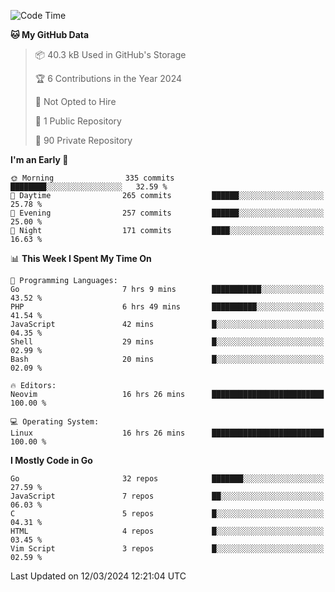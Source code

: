 
<!--START_SECTION:waka-->
![Code Time](http://img.shields.io/badge/Code%20Time-4%2C685%20hrs%2050%20mins-blue)

**🐱 My GitHub Data** 

> 📦 40.3 kB Used in GitHub's Storage 
 > 
> 🏆 6 Contributions in the Year 2024
 > 
> 🚫 Not Opted to Hire
 > 
> 📜 1 Public Repository 
 > 
> 🔑 90 Private Repository 
 > 
**I'm an Early 🐤** 

```text
🌞 Morning                335 commits         ████████░░░░░░░░░░░░░░░░░   32.59 % 
🌆 Daytime                265 commits         ██████░░░░░░░░░░░░░░░░░░░   25.78 % 
🌃 Evening                257 commits         ██████░░░░░░░░░░░░░░░░░░░   25.00 % 
🌙 Night                  171 commits         ████░░░░░░░░░░░░░░░░░░░░░   16.63 % 
```


📊 **This Week I Spent My Time On** 

```text
💬 Programming Languages: 
Go                       7 hrs 9 mins        ███████████░░░░░░░░░░░░░░   43.52 % 
PHP                      6 hrs 49 mins       ██████████░░░░░░░░░░░░░░░   41.54 % 
JavaScript               42 mins             █░░░░░░░░░░░░░░░░░░░░░░░░   04.35 % 
Shell                    29 mins             █░░░░░░░░░░░░░░░░░░░░░░░░   02.99 % 
Bash                     20 mins             █░░░░░░░░░░░░░░░░░░░░░░░░   02.09 % 

🔥 Editors: 
Neovim                   16 hrs 26 mins      █████████████████████████   100.00 % 

💻 Operating System: 
Linux                    16 hrs 26 mins      █████████████████████████   100.00 % 
```

**I Mostly Code in Go** 

```text
Go                       32 repos            ███████░░░░░░░░░░░░░░░░░░   27.59 % 
JavaScript               7 repos             ██░░░░░░░░░░░░░░░░░░░░░░░   06.03 % 
C                        5 repos             █░░░░░░░░░░░░░░░░░░░░░░░░   04.31 % 
HTML                     4 repos             █░░░░░░░░░░░░░░░░░░░░░░░░   03.45 % 
Vim Script               3 repos             █░░░░░░░░░░░░░░░░░░░░░░░░   02.59 % 
```




 Last Updated on 12/03/2024 12:21:04 UTC
<!--END_SECTION:waka-->
